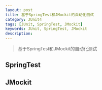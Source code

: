 ```yaml
---
layout: post
title: 基于SpringTest和JMockit的自动化测试
category: JUnit4
tags: [JUnit, SpringTest, JMockit]
keywords: JUnit, SpringTest, JMockit
description: 
---
```


> 基于SpringTest和JMockit的自动化测试

## SpringTest






## JMockit




